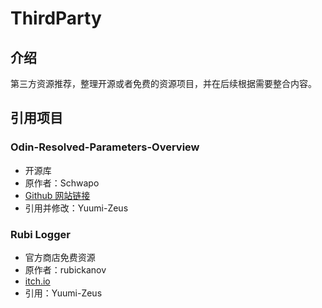 # ThirdParty

## 介绍

第三方资源推荐，整理开源或者免费的资源项目，并在后续根据需要整合内容。

## 引用项目

### Odin-Resolved-Parameters-Overview

- 开源库
- 原作者：Schwapo
- [Github 网站链接](https://github.com/Schwapo/Odin-Resolved-Parameters-Overview)
- 引用并修改：Yuumi-Zeus

### Rubi Logger

- 官方商店免费资源
- 原作者：rubickanov
- [itch.io](https://rubickanov.itch.io/)
- 引用：Yuumi-Zeus

